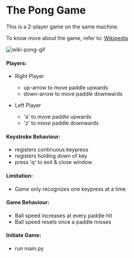 # The Pong Game
This is a 2-player game on the same machine.

To know more about the game, refer to: [Wikipedia](https://en.wikipedia.org/wiki/Pong)

![wiki-pong-gif](https://upload.wikimedia.org/wikipedia/commons/thumb/6/62/Pong_Game_Test2.gif/220px-Pong_Game_Test2.gif)

#### Players:
 - Right Player	 
   - up-arrow to move paddle upwards
   - down-arrow to move paddle downwards


 - Left Player
   - 'a' to move paddle upwards
   - 'z' to move paddle downwards

#### Keystroke Behaviour:
  - registers continuous keypress
  - registers holding down of key
  - press 'q' to exit & close window

#### Limitation: 
  - Game only recognizes one keypress at a time

#### Game Behaviour:
  - Ball speed increases at every paddle hit
  - Ball speed resets once a paddle misses

#### Initiate Game:
  - run main.py
